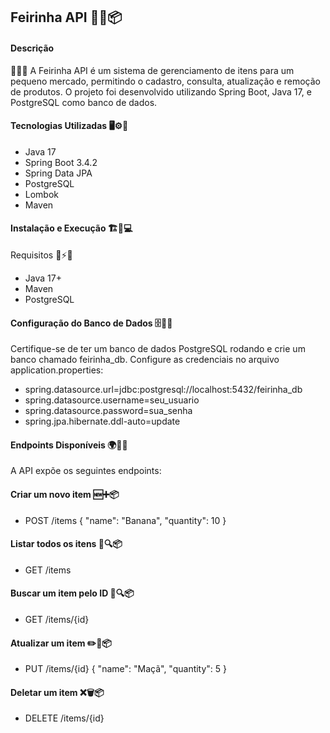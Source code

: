 ## Feirinha API 🍎🛒📦

#### Descrição

🚀📌✨ A Feirinha API é um sistema de gerenciamento de itens para um pequeno mercado, permitindo o cadastro, consulta, atualização e remoção de produtos. O projeto foi desenvolvido utilizando Spring Boot, Java 17, e PostgreSQL como banco de dados.

#### Tecnologias Utilizadas 🖥️⚙️📡

- Java 17
- Spring Boot 3.4.2
- Spring Data JPA
- PostgreSQL
- Lombok
- Maven

#### Instalação e Execução 🏗️📂💻
Requisitos 🔧⚡📜
- Java 17+
- Maven
- PostgreSQL

#### Configuração do Banco de Dados 🗄️🔑📑

Certifique-se de ter um banco de dados PostgreSQL rodando e crie um banco chamado feirinha_db. Configure as credenciais no arquivo application.properties:

- spring.datasource.url=jdbc:postgresql://localhost:5432/feirinha_db
- spring.datasource.username=seu_usuario
- spring.datasource.password=sua_senha
- spring.jpa.hibernate.ddl-auto=update

#### Endpoints Disponíveis 🌍🔗📡

A API expõe os seguintes endpoints:

#### Criar um novo item 🆕➕📦
- POST /items
{
  "name": "Banana",
  "quantity": 10
}

#### Listar todos os itens 📃🔍📦
- GET /items

#### Buscar um item pelo ID 🔢🔍📦
- GET /items/{id}

#### Atualizar um item ✏️🔄📦
- PUT /items/{id}
{
  "name": "Maçã",
  "quantity": 5
}

#### Deletar um item ❌🗑️📦
- DELETE /items/{id}